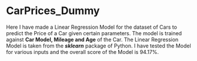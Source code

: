 # CarPrices_Dummy
Here I have made a Linear Regression Model for the dataset of Cars to predict the Price of a Car given certain parameters. The model is trained against **Car Model, Mileage and Age** of the Car.
The Linear Regression Model is taken from the ***sklearn*** package of Python.
I have tested the Model for various inputs and the overall score of the Model is 94.17%.
